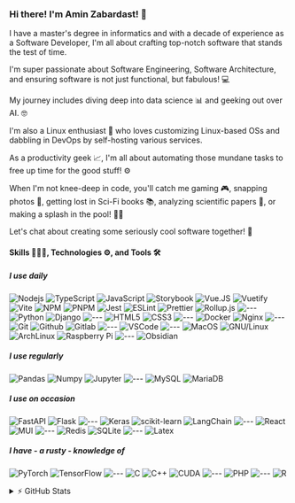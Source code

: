 ### Hi there! I'm Amin Zabardast! 👋

I have a master's degree in informatics and with a decade of experience as a Software Developer, I'm all about crafting top-notch software that stands the test of time.

I'm super passionate about Software Engineering, Software Architecture, and ensuring software is not just functional, but fabulous! 💻

My journey includes diving deep into data science 📊 and geeking out over AI. 🤓

I'm also a Linux enthusiast 🐧 who loves customizing Linux-based OSs and dabbling in DevOps by self-hosting various services.

As a productivity geek 📈, I'm all about automating those mundane tasks to free up time for the good stuff! ⚙️

When I'm not knee-deep in code, you'll catch me gaming 🎮, snapping photos 📸, getting lost in Sci-Fi books 📚, analyzing scientific papers 📄, or making a splash in the pool! 🏊‍♂️

Let's chat about creating some seriously cool software together! 🚀

<!--
TODO: Reach Me On / Socials
-->

#### Skills 🧑🏻‍💻, Technologies ⚙️, and Tools 🛠️

##### I use daily

![Nodejs](https://img.shields.io/badge/Node.js-43853D.svg?style=flat-square&logo=node.js&logoColor=white)
![TypeScript](https://img.shields.io/badge/TypeScript-%233178C6?style=flat-square&logo=typescript&logoColor=white)
![JavaScript](https://img.shields.io/badge/JavaScript-%23F7DF1E?style=flat-square&logo=javascript&logoColor=white)
![Storybook](https://img.shields.io/badge/Storybook-%23FF4785?style=flat-square&logo=storybook&logoColor=white)
![Vue.JS](https://img.shields.io/badge/Vue.JS-%234FC08D?style=flat-square&logo=vuedotjs&logoColor=white)
![Vuetify](https://img.shields.io/badge/Vuetify-%231867C0?style=flat-square&logo=vuetify&logoColor=white)
![Vite](https://img.shields.io/badge/Vite-646CFF?style=flat-square&logo=vite&logoColor=white)
![NPM](https://img.shields.io/badge/NPM-%23CB3837?style=flat-square&logo=npm&logoColor=white)
![PNPM](https://img.shields.io/badge/PNPM-%23F69220?style=flat-square&logo=pnpm&logoColor=white)
![Jest](https://img.shields.io/badge/Jest-%23C21325?style=flat-square&logo=jest&logoColor=white)
![ESLint](https://img.shields.io/badge/eslint-%234B32C3?style=flat-square&logo=eslint&logoColor=white)
![Prettier](https://img.shields.io/badge/prettier-%23F7B93E?style=flat-square&logo=prettier&logoColor=white)
![Rollup.js](https://img.shields.io/badge/Rollup.js-%23EC4A3F?style=flat-square&logo=rollupdotjs&logoColor=white)
![---](https://img.shields.io/badge/%7C-black?style=flat-square)<!--Spacer -->
![Python](https://img.shields.io/badge/Python-%233776AB?style=flat-square&logo=python&logoColor=white)
![Django](https://img.shields.io/badge/Django-%23092E20?style=flat-square&logo=django&logoColor=white)
![---](https://img.shields.io/badge/%7C-black?style=flat-square)<!--Spacer -->
![HTML5](https://img.shields.io/badge/-HTML5-E34F26?style=flat-square&logo=html5&logoColor=white)
![CSS3](https://img.shields.io/badge/-CSS3-1572B6?style=flat-square&logo=css3)
![---](https://img.shields.io/badge/%7C-black?style=flat-square)<!--Spacer -->
![Docker](https://img.shields.io/badge/Docker-%232496ED?style=flat-square&logo=docker&logoColor=white)
![Nginx](https://img.shields.io/badge/Nginx-%23009639?style=flat-square&logo=nginx&logoColor=white)
![---](https://img.shields.io/badge/%7C-black?style=flat-square)<!--Spacer -->
![Git](https://img.shields.io/badge/Git-%23F05032?style=flat-square&logo=git&logoColor=white)
![Github](https://img.shields.io/badge/GitHub-%23181717?style=flat-square&logo=github&logoColor=white)
![Gitlab](https://img.shields.io/badge/GitLab-%23FC6D26?style=flat-square&logo=gitlab&logoColor=white)
![---](https://img.shields.io/badge/%7C-black?style=flat-square)<!--Spacer -->
![VSCode](https://img.shields.io/badge/VS%20Code-%23007ACC?style=flat-square&logo=visualstudiocode&logoColor=white)
![---](https://img.shields.io/badge/%7C-black?style=flat-square)<!--Spacer -->
![MacOS](https://img.shields.io/badge/macOS-%23000?style=flat-square&logo=macos&logoColor=white)
![GNU/Linux](https://img.shields.io/badge/Linux-%23FCC624?style=flat-square&logo=linux&logoColor=white)
![ArchLinux](https://img.shields.io/badge/Arch%20Linux-%231793D1?style=flat-square&logo=archlinux&logoColor=white)
![Raspberry Pi](https://img.shields.io/badge/Raspberry%20Pi-%23A22846?style=flat-square&logo=raspberrypi&logoColor=white)
![---](https://img.shields.io/badge/%7C-black?style=flat-square)<!--Spacer -->
![Obsidian](https://img.shields.io/badge/Obsidian-%237C3AED?style=flat-square&logo=obsidian&logoColor=white)

##### I use regularly

![Pandas](https://img.shields.io/badge/Pandas-%23150458?style=flat-square&logo=pandas&logoColor=white)
![Numpy](https://img.shields.io/badge/NumPy-%23013243?style=flat-square&logo=numpy&logoColor=white)
![Jupyter](https://img.shields.io/badge/Jupyter-%23F37626?style=flat-square&logo=jupyter&logoColor=white)
![---](https://img.shields.io/badge/%7C-black?style=flat-square)<!--Spacer -->
![MySQL](https://img.shields.io/badge/mysql-%234479A1?style=flat-square&logo=mysql&logoColor=white)
![MariaDB](https://img.shields.io/badge/mariadb-%23003545?style=flat-square&logo=mariadb&logoColor=white)


##### I use on occasion

![FastAPI](https://img.shields.io/badge/FastAPI-%23009688?style=flat-square&logo=fastapi&logoColor=white)
![Flask](https://img.shields.io/badge/Flask-%23000000?style=flat-square&logo=flask&logoColor=white)
![---](https://img.shields.io/badge/%7C-black?style=flat-square)<!--Spacer -->
![Keras](https://img.shields.io/badge/keras-%23D00000?style=flat-square&logo=keras&logoColor=white)
![scikit-learn](https://img.shields.io/badge/Scikit%20Learn-%23F7931E?style=flat-square&logo=scikitlearn&logoColor=white)
![LangChain](https://img.shields.io/badge/LangChain-%231C3C3C?style=flat-square&logo=langchain&logoColor=white)
![---](https://img.shields.io/badge/%7C-black?style=flat-square)<!--Spacer -->
![React](https://img.shields.io/badge/React-%2361DAFB?style=flat-square&logo=react&logoColor=white)
![MUI](https://img.shields.io/badge/MUI-%23007FFF?style=flat-square&logo=mui&logoColor=white)
![---](https://img.shields.io/badge/%7C-black?style=flat-square)<!--Spacer -->
![Redis](https://img.shields.io/badge/Redis-%23DC382D?style=flat-square&logo=redis&logoColor=white)
![SQLite](https://img.shields.io/badge/SQLite-%23003B57?style=flat-square&logo=sqlite&logoColor=white)
![---](https://img.shields.io/badge/%7C-black?style=flat-square)<!--Spacer -->
![Latex](https://img.shields.io/badge/LaTeX-%23008080?style=flat-square&logo=latex)

##### I have - a rusty - knowledge of

![PyTorch](https://img.shields.io/badge/pytorch-%23EE4C2C?style=flat-square&logo=pytorch&logoColor=white)
![TensorFlow](https://img.shields.io/badge/TensorFlow-%23FF6F00?style=flat-square&logo=tensorflow&logoColor=white)
![---](https://img.shields.io/badge/%7C-black?style=flat-square)<!--Spacer -->
![C](https://img.shields.io/badge/C-%23A8B9CC?style=flat-square&logo=c&logoColor=white)
![C++](https://img.shields.io/badge/C%2B%2B-%2300599C?style=flat-square&logo=cplusplus&logoColor=white)
![CUDA](https://img.shields.io/badge/CUDA-%2376B900?style=flat-square&logo=nvidia&logoColor=white)
![---](https://img.shields.io/badge/%7C-black?style=flat-square)<!--Spacer -->
![PHP](https://img.shields.io/badge/PHP-%23777BB4?style=flat-square&logo=php&logoColor=white)
![---](https://img.shields.io/badge/%7C-black?style=flat-square)<!--Spacer -->
![R](https://img.shields.io/badge/R-%23276DC3?style=flat-square&logo=r)


<details>
  <summary>⚡️ GitHub Stats</summary>

  ![Amin's Github Stats](https://github-readme-stats.zohan.tech/api?username=aminzabardast&show_icons=true&locale=en)
</details>

<!--
TODO: Blog
-->

<!--
TODO: Hobbies
Nikon / Unsplash
Blog
Book Reading / SciFi
Gaming / Steam
-->

<!--
FIXME: Remove

**aminzabardast/aminzabardast** is a ✨ _special_ ✨ repository because its `README.md` (this file) appears on your GitHub profile.

Here are some ideas to get you started:

- 🔭 I’m currently working on ...
- 🌱 I’m currently learning ...
- 👯 I’m looking to collaborate on ...
- 🤔 I’m looking for help with ...
- 💬 Ask me about ...
- 📫 How to reach me: ...
- 😄 Pronouns: ...
- ⚡ Fun fact: ...
-->
